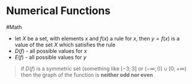# Numerical Functions
#Math 

* let  $X$ be a set, with elements $x$ and $f(x)$ a rule for $x$, then $y=f(x)$ is a value of the set $X$ which satisfies the rule
* $D(f)$ - all possible values for $x$
* $E(f)$ - all possible values for $y$

> if $D(f)$ is a symmetric set (something like $[-3; 3]$ or $(-\infty; 0] \cup [0; +\infty$) then the graph of the function is **neither odd nor even**